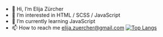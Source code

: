 - 👋 Hi, I’m Elija Zürcher
- 👀 I’m interested in HTML / SCSS / JavaScript
- 🌱 I’m currently learning JavaScript
- 📫 How to reach me elija.zuercher@gmail.com
[![Top Langs](https://github-readme-stats.vercel.app/api/top-langs/?username=ElijaZuercher&layout=compact)](https://github.com/anuraghazra/github-readme-stats)
<!---
ElijaZuercher/ElijaZuercher is a ✨ special ✨ repository because its `README.md` (this file) appears on your GitHub profile.
You can click the Preview link to take a look at your changes.
--->
